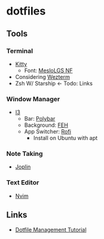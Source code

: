 # dotfiles

## Tools
### Terminal
- [Kitty](https://sw.kovidgoyal.net/kitty/)
    - Font: [MesloLGS NF](https://github.com/romkatv/powerlevel10k/blob/master/font.md)
- Considering [Wezterm](https://wezfurlong.org/wezterm/)
- Zsh W/ Starship <- Todo: Links
### Window Manager
- [I3](https://i3wm.org/)
    - Bar: [Polybar](https://github.com/polybar/polybar)
    - Background: [FEH](https://feh.finalrewind.org/)
    - App Switcher: [Rofi](https://github.com/davatorium/rofi)
        - Install on Ubuntu with apt
### Note Taking
- [Joplin](https://joplinapp.org/)
### Text Editor
- [Nvim](https://github.com/neovim/neovim)

## Links
- [Dotfile Management Tutorial](https://www.atlassian.com/git/tutorials/dotfiles)
